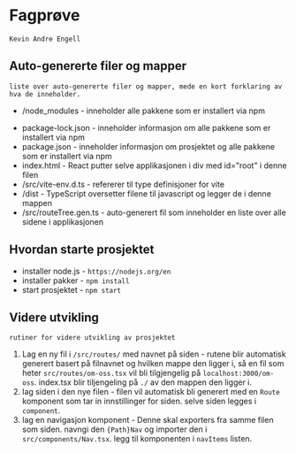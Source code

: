# Fagprøve

```
Kevin Andre Engell
```

## Auto-genererte filer og mapper

```
liste over auto-genererte filer og mapper, mede en kort forklaring av hva de inneholder.
```

-   /node_modules - inneholder alle pakkene som er installert via npm

*   package-lock.json - inneholder informasjon om alle pakkene som er installert via npm
*   package.json - inneholder informasjon om prosjektet og alle pakkene som er installert via npm
*   index.html - React putter selve applikasjonen i div med id="root" i denne filen
*   /src/vite-env.d.ts - refererer til type definisjoner for vite
*   /dist - TypeScript oversetter filene til javascript og legger de i denne mappen
*   /src/routeTree.gen.ts - auto-generert fil som inneholder en liste over alle sidene i applikasjonen

## Hvordan starte prosjektet

-   installer node.js - `https://nodejs.org/en`
-   installer pakker - `npm install`
-   start prosjektet - `npm start`

## Videre utvikling

```
rutiner for videre utvikling av prosjektet
```

1.  Lag en ny fil i `/src/routes/` med navnet på siden - rutene blir automatisk generert basert på filnavnet og hvilken mappe den ligger i, så en fil som heter `src/routes/om-oss.tsx` vil bli tilgjengelig på `localhost:3000/om-oss`. index.tsx blir tiljengeling på `./` av den mappen den ligger i.
2.  lag siden i den nye filen - filen vil automatisk bli generert med en `Route` komponent som tar in innstillinger for siden. selve siden legges i `component`.
3.  lag en navigasjon komponent - Denne skal exporters fra samme filen som siden. navngi den `{Path}Nav` og importer den i `src/components/Nav.tsx`. legg til komponenten i `navItems` listen.
